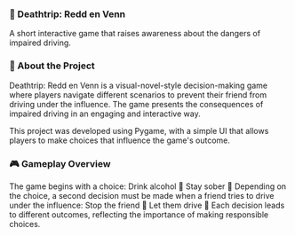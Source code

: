 ### 🛑 Deathtrip: Redd en Venn
A short interactive game that raises awareness about the dangers of impaired driving.

### 📜 About the Project
Deathtrip: Redd en Venn is a visual-novel-style decision-making game where players navigate different scenarios to prevent their friend from driving under the influence. The game presents the consequences of impaired driving in an engaging and interactive way.

This project was developed using Pygame, with a simple UI that allows players to make choices that influence the game's outcome.

### 🎮 Gameplay Overview
The game begins with a choice:
Drink alcohol 🍺
Stay sober 🚫
Depending on the choice, a second decision must be made when a friend tries to drive under the influence:
Stop the friend 🛑
Let them drive 🚗
Each decision leads to different outcomes, reflecting the importance of making responsible choices.

